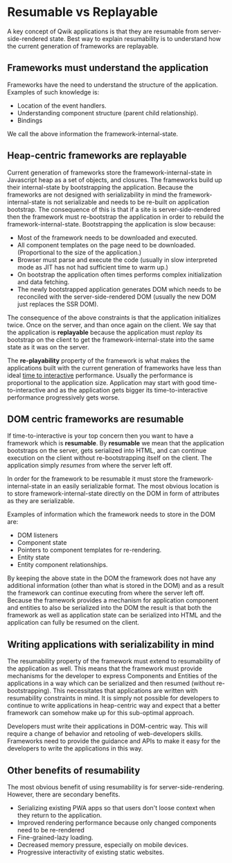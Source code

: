 # Resumable vs Replayable

A key concept of Qwik applications is that they are resumable from server-side-rendered state. Best way to explain resumability is to understand how the current generation of frameworks are replayable.

## Frameworks must understand the application

Frameworks have the need to understand the structure of the application. Examples of such knowledge is:

- Location of the event handlers.
- Understanding component structure (parent child relationship).
- Bindings

We call the above information the framework-internal-state.

## Heap-centric frameworks are replayable

Current generation of frameworks store the framework-internal-state in Javascript heap as a set of objects, and closures. The frameworks build up their internal-state by bootstrapping the application. Because the frameworks are not designed with serializability in mind the framework-internal-state is not serializable and needs to be re-built on application bootstrap. The consequence of this is that if a site is server-side-rendered then the framework must re-bootstrap the application in order to rebuild the framework-internal-state. Bootstrapping the application is slow because:

- Most of the framework needs to be downloaded and executed.
- All component templates on the page need to be downloaded. (Proportional to the size of the application.)
- Browser must parse and execute the code (usually in slow interpreted mode as JIT has not had sufficient time to warm up.)
- On bootstrap the application often times performs complex initialization and data fetching.
- The newly bootstrapped application generates DOM which needs to be reconciled with the server-side-rendered DOM (usually the new DOM just replaces the SSR DOM).

The consequence of the above constraints is that the application initializes twice. Once on the server, and than once again on the client. We say that the application is **replayable** because the application must _replay_ its bootstrap on the client to get the framework-internal-state into the same state as it was on the server.

The **re-playability** property of the framework is what makes the applications built with the current generation of frameworks have less than ideal [time to interactive](https://web.dev/interactive/) performance. Usually the performance is proportional to the application size. Application may start with good time-to-interactive and as the application gets bigger its time-to-interactive performance progressively gets worse.

## DOM centric frameworks are resumable

If time-to-interactive is your top concern then you want to have a framework which is **resumable**. By **resumable** we mean that the application bootstraps on the server, gets serialized into HTML, and can continue execution on the client without re-bootstrapping itself on the client. The application simply _resumes_ from where the server left off.

In order for the framework to be resumable it must store the framework-internal-state in an easily serializable format. The most obvious location is to store framework-internal-state directly on the DOM in form of attributes as they are serializable.

Examples of information which the framework needs to store in the DOM are:

- DOM listeners
- Component state
- Pointers to component templates for re-rendering.
- Entity state
- Entity component relationships.

By keeping the above state in the DOM the framework does not have any additional information (other than what is stored in the DOM) and as a result the framework can continue executing from where the server left off. Because the framework provides a mechanism for application component and entities to also be serialized into the DOM the result is that both the framework as well as application state can be serialized into HTML and the application can fully be resumed on the client.

## Writing applications with serializability in mind

The resumability property of the framework must extend to resumability of the application as well. This means that the framework must provide mechanisms for the developer to express Components and Entities of the applications in a way which can be serialized and then resumed (without re-bootstrapping). This necessitates that applications are written with resumability constraints in mind. It is simply not possible for developers to continue to write applications in heap-centric way and expect that a better framework can somehow make up for this sub-optimal approach.

Developers must write their applications in DOM-centric way. This will require a change of behavior and retooling of web-developers skills. Frameworks need to provide the guidance and APIs to make it easy for the developers to write the applications in this way.

## Other benefits of resumability

The most obvious benefit of using resumability is for server-side-rendering. However, there are secondary benefits.

- Serializing existing PWA apps so that users don't loose context when they return to the application.
- Improved rendering performance because only changed components need to be re-rendered
- Fine-grained-lazy loading.
- Decreased memory pressure, especially on mobile devices.
- Progressive interactivity of existing static websites.
